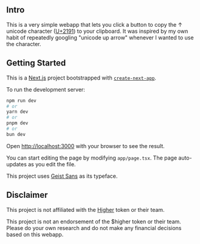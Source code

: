 ## Intro
This is a very simple webapp that lets you click a button to copy the ↑ unicode character ([U+2191](https://www.compart.com/en/unicode/U+2191)) to your clipboard. It was inspired by my own habit of repeatedly googling "unicode up arrow" whenever I wanted to use the character.

## Getting Started
This is a [Next.js](https://nextjs.org/) project bootstrapped with [`create-next-app`](https://github.com/vercel/next.js/tree/canary/packages/create-next-app).

To run the development server:

```bash
npm run dev
# or
yarn dev
# or
pnpm dev
# or
bun dev
```

Open [http://localhost:3000](http://localhost:3000) with your browser to see the result.

You can start editing the page by modifying `app/page.tsx`. The page auto-updates as you edit the file.

This project uses [Geist Sans](https://www.npmjs.com/package/geist?activeTab=readme) as its typeface.

## Disclaimer
This project is not affiliated with the [Higher](https://www.higher.party/) token or their team.

This project is not an endorsement of the $higher token or their team. Please do your own research and do not make any financial decisions based on this webapp.